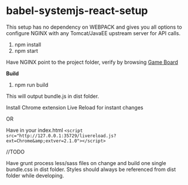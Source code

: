 # babel-systemjs-react-setup

This setup has no dependency on WEBPACK and gives you all options to configure NGINX with any Tomcat/JavaEE upstream server for API calls.

1. npm install
2. npm start

Have NGINX point to the project folder, verify by browsing [Game Board](http://localhost/boardgame.html)

**Build**

1. npm run build

This will output bundle.js in dist folder.

Install Chrome extension Live Reload for instant changes

OR

Have in your index.html `<script src="http://127.0.0.1:35729/livereload.js?ext=Chrome&amp;extver=2.1.0"></script>`

//TODO

Have grunt process less/sass files on change and build one single bundle.css in dist folder. 
Styles should always be referenced from dist folder while developing.